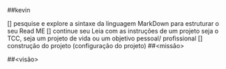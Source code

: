 ##kevin

[] pesquise e explore a sintaxe da linguagem MarkDown para estruturar o seu Read ME
[] continue seu Leia com as instruções de um projeto seja o TCC, seja um projeto de vida ou um objetivo pessoal/ profissional
[] construção do projeto (configuração do projeto)
##<missão>

##<visão>

##
